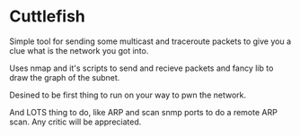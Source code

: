# Cuttlefish
Simple tool for sending some multicast and traceroute packets to give you a clue what is the network you got into.

Uses nmap and it's scripts to send and recieve packets and fancy lib to draw the graph of the subnet.

Desined to be first thing to run on your way to pwn the network.

And LOTS thing to do, like ARP and scan snmp ports to do a remote ARP scan.
Any critic will be appreciated.

